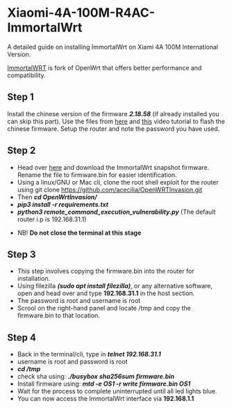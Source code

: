 # Xiaomi-4A-100M-R4AC-ImmortalWrt
A detailed guide on installing ImmortalWrt on Xiami 4A 100M International Version.

[ImmortalWRT](https://github.com/immortalwrt/immortalwrt) is fork of OpenWrt that offers better performance and compatibility.
## Step 1
Install the chinese version of the firmware ***2.18.58*** (if already installed you can skip this part). Use the files from [here](https://drive.google.com/drive/folders/1FVCrAYYcd9zHmXlEv1CZxXRrr1En4f0j?usp=share_link) and [this](https://www.youtube.com/watch?v=SLbkce-M2nE) video tutorial to flash the chinese firmware. Setup the router and note the password you have used.
## Step 2
* Head over [here](https://downloads.immortalwrt.org/releases/21.02.5/targets/ramips/mt76x8/immortalwrt-21.02.5-ramips-mt76x8-xiaomi_mi-router-4a-100m-squashfs-sysupgrade.bin) and download the ImmortalWrt snapshot firmware. Rename the file to firmware.bin for easier identification.
* Using a linux/GNU or Mac cli, clone the root shell exploit for the router using git clone https://github.com/acecilia/OpenWRTInvasion.git
* Then ***cd OpenWrtInvasion/***
* ***pip3 install -r requirements.txt***
* ***python3 remote_command_execution_vulnerability.py***
(The default router i.p is 192.168.31.1)
+ NB! **Do not close the terminal at this stage**
## Step 3
+ This step involves copying the firmware.bin into the router for installation.
+ Using filezilla ***(sudo apt install filezilla)***, or any alternative software, open and head over and type **192.168.31.1** in the host section.
+ The password is root and username is root
+ Scrool on the right-hand panel and locate /tmp and copy the firmware.bin to that location.
## Step 4
+ Back in the terminal/cli, type in ***telnet 192.168.31.1***
+ username is root and password is root
+ ***cd /tmp***
+ check sha using: ***./busybox sha256sum firmware.bin***
+ Install firmware using: ***mtd -e OS1 -r write firmware.bin OS1***
+ Wait for the process to complete uninterrupted until all led lights blue.
+ You can now access the ImmortalWrt interface via **192.168.1.1** 
